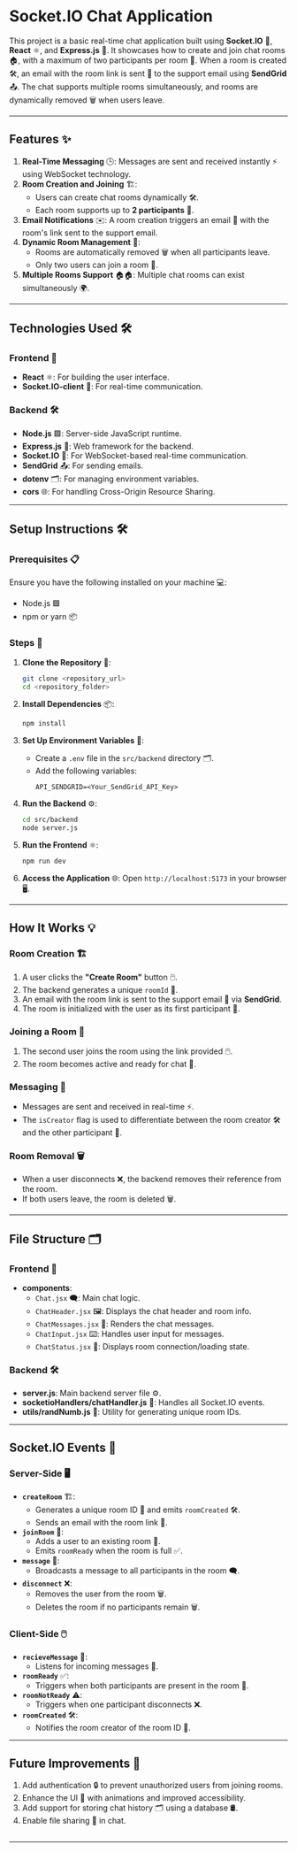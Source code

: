 # Socket.IO Chat Application

This project is a basic real-time chat application built using **Socket.IO** 🧩, **React** ⚛️, and **Express.js** 🚀. It showcases how to create and join chat rooms 🏠, with a maximum of two participants per room 👥. When a room is created 🛠️, an email with the room link is sent 📧 to the support email using **SendGrid** 📤. The chat supports multiple rooms simultaneously, and rooms are dynamically removed 🗑️ when users leave.

---

## Features ✨

1. **Real-Time Messaging** 🕒: Messages are sent and received instantly ⚡ using WebSocket technology.
2. **Room Creation and Joining** 🏗️:
   - Users can create chat rooms dynamically 🛠️.
   - Each room supports up to **2 participants** 👥.
3. **Email Notifications** ✉️: A room creation triggers an email 📧 with the room's link sent to the support email.
4. **Dynamic Room Management** 🔄:
   - Rooms are automatically removed 🗑️ when all participants leave.
   - Only two users can join a room 👥.
5. **Multiple Rooms Support** 🏠🏠: Multiple chat rooms can exist simultaneously 🌍.

---

## Technologies Used 🛠️

### Frontend 🎨

- **React** ⚛️: For building the user interface.
- **Socket.IO-client** 🧩: For real-time communication.

### Backend 🛠️

- **Node.js** 🟩: Server-side JavaScript runtime.
- **Express.js** 🚀: Web framework for the backend.
- **Socket.IO** 🧩: For WebSocket-based real-time communication.
- **SendGrid** 📤: For sending emails.
- **dotenv** 🗂️: For managing environment variables.
- **cors** 🌐: For handling Cross-Origin Resource Sharing.

---

## Setup Instructions 🛠️

### Prerequisites 📋

Ensure you have the following installed on your machine 💻:

- Node.js 🟩
- npm or yarn 📦

### Steps 🧭

1. **Clone the Repository** 📂:

   ```bash
   git clone <repository_url>
   cd <repository_folder>
   ```

2. **Install Dependencies** 📦:

   ```bash
   npm install
   ```

3. **Set Up Environment Variables** 🔑:

   - Create a `.env` file in the `src/backend` directory 🗂️.
   - Add the following variables:
     ```env
     API_SENDGRID=<Your_SendGrid_API_Key>
     ```

4. **Run the Backend** ⚙️:

   ```bash
   cd src/backend
   node server.js
   ```

5. **Run the Frontend** ⚛️:

   ```bash
   npm run dev
   ```

6. **Access the Application** 🌐:
   Open `http://localhost:5173` in your browser 🖥️.

---

## How It Works 💡

### Room Creation 🏗️

1. A user clicks the **"Create Room"** button 🖱️.
2. The backend generates a unique `roomId` 🔢.
3. An email with the room link is sent to the support email 📧 via **SendGrid**.
4. The room is initialized with the user as its first participant 👤.

### Joining a Room 🔗

1. The second user joins the room using the link provided 🖱️.
2. The room becomes active and ready for chat 📢.

### Messaging 💬

- Messages are sent and received in real-time ⚡.
- The `isCreator` flag is used to differentiate between the room creator 🛠️ and the other participant 👥.

### Room Removal 🗑️

- When a user disconnects ❌, the backend removes their reference from the room.
- If both users leave, the room is deleted 🗑️.

---

## File Structure 🗂️

### Frontend 🎨

- **components**:
  - `Chat.jsx` 🗨️: Main chat logic.
  - `ChatHeader.jsx` 🖼️: Displays the chat header and room info.
  - `ChatMessages.jsx` 💬: Renders the chat messages.
  - `ChatInput.jsx` ⌨️: Handles user input for messages.
  - `ChatStatus.jsx` 🔄: Displays room connection/loading state.

### Backend 🛠️

- **server.js**: Main backend server file ⚙️.
- **socketioHandlers/chatHandler.js** 🧩: Handles all Socket.IO events.
- **utils/randNumb.js** 🔢: Utility for generating unique room IDs.

---

## Socket.IO Events 🔌

### Server-Side 🖥️

- **`createRoom`** 🏗️:
  - Generates a unique room ID 🔢 and emits `roomCreated` 🛠️.
  - Sends an email with the room link 📧.
- **`joinRoom`** 🔗:
  - Adds a user to an existing room 👥.
  - Emits `roomReady` when the room is full ✅.
- **`message`** 💬:
  - Broadcasts a message to all participants in the room 🗨️.
- **`disconnect`** ❌:
  - Removes the user from the room 🗑️.
  - Deletes the room if no participants remain 🗑️.

### Client-Side 🖱️

- **`recieveMessage`** 💬:
  - Listens for incoming messages 📨.
- **`roomReady`** ✅:
  - Triggers when both participants are present in the room 👥.
- **`roomNotReady`** ⚠️:
  - Triggers when one participant disconnects ❌.
- **`roomCreated`** 🛠️:
  - Notifies the room creator of the room ID 🔢.

---

## Future Improvements 🚀

1. Add authentication 🔒 to prevent unauthorized users from joining rooms.
2. Enhance the UI 🎨 with animations and improved accessibility.
3. Add support for storing chat history 🗂️ using a database 🛢️.
4. Enable file sharing 📂 in chat.

##
---


